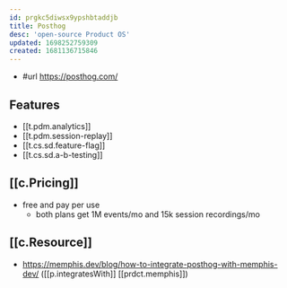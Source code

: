 ```yaml
---
id: prgkc5diwsx9ypshbtaddjb
title: Posthog
desc: 'open-source Product OS'
updated: 1698252759309
created: 1681136715846
---
```


- #url https://posthog.com/

## Features

- [[t.pdm.analytics]]
- [[t.pdm.session-replay]]
- [[t.cs.sd.feature-flag]]
- [[t.cs.sd.a-b-testing]]

## [[c.Pricing]]

- free and pay per use
  - both plans get 1M events/mo and 15k session recordings/mo

## [[c.Resource]]

- https://memphis.dev/blog/how-to-integrate-posthog-with-memphis-dev/ ([[p.integratesWith]] [[prdct.memphis]])